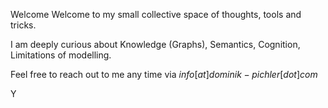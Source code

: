 Welcome Welcome to my small collective space of thoughts, tools and tricks. 

I am deeply curious about Knowledge (Graphs), Semantics, Cognition, Limitations of modelling.

Feel free to reach out to me any time via $info[at]dominik-pichler[dot]com$

Y